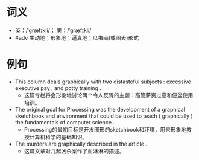 # 词义
- 英：/ˈɡræfɪkli/； 美：/ˈɡræfɪkli/
- #adv 生动地；形象地；逼真地；以书画(或图表)形式
# 例句
- This column deals graphically with two distasteful subjects : excessive executive pay , and potty training .
	- 这篇专栏将会形象地讨论两个令人反胃的主题：高管薪资过高和便盆使用培训。
- The original goal for Processing was the development of a graphical sketchbook and environment that could be used to teach ( graphically ) the fundamentals of computer science .
	- Processing的最初目标是开发图形的sketchbook和环境，用来形象地教授计算机科学的基础知识。
- The murders are graphically described in the article .
	- 这篇文章对几起凶杀案作了血淋淋的描述。
